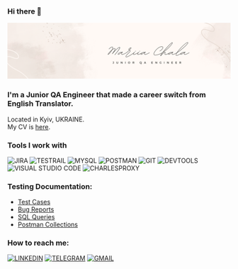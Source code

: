 ### Hi there 👋

![HEADER](https://github.com/morsunne/morsunne/blob/main/assets/Beige%20Feminine%20Personal%20LinkedIn%20Banner.png)

### I'm a Junior QA Engineer that made a career switch from English Translator.
Located in Kyiv, UKRAINE.<br>
My CV is <a href="https://drive.google.com/file/d/1arll3A4Lql6NNdOzgxDNIxYfNr5bbi5X/view?usp=sharing">here</a>.

### Tools I work with
![JIRA](https://img.shields.io/badge/-JIRA-24292f?style=for-the-badge&logo=jira&logoColor=2684ff)
![TESTRAIL](https://img.shields.io/badge/-TESTRAIL-24292f?style=for-the-badge&logo=testrail&)
![MYSQL](https://img.shields.io/badge/-MYSQL-24292f?style=for-the-badge&logo=mysql&logoColor=2684ff)
![POSTMAN](https://img.shields.io/badge/-POSTMAN-24292f?style=for-the-badge&logo=postman&logoColor=ff6c38)
![GIT](https://img.shields.io/badge/-GIT-24292f?style=for-the-badge&logo=git&logoColor=f05033)
![DEVTOOLS](https://img.shields.io/badge/-DEVTOOLS-24292f?style=for-the-badge&logo=googlechrome&logoColor=3d85fe)
![VISUAL STUDIO CODE](https://img.shields.io/badge/-VSCODE-24292f?style=for-the-badge&logo=vscode&logoColor=2684ff)
![CHARLESPROXY](https://img.shields.io/badge/-CHARLESPROXY-24292f?style=for-the-badge&logo=charlesproxy&logoColor=2684ff)

### Testing Documentation:
+ [Test Cases]()
+ [Bug Reports]()
+ [SQL Queries](https://github.com/morsunne/SQLqueries.git)
+ [Postman Collections](https://github.com/morsunne/PostmanColl)





### How to reach me:
[![LINKEDIN](https://img.shields.io/badge/-LINKEDIN-24292f?style=for-the-badge&logo=linkedin&logoColor=0077b7)](https://www.linkedin.com/in/mariia-chala/)
[![TELEGRAM](https://img.shields.io/badge/-TELEGRAM-24292f?style=for-the-badge&logo=telegram&logoColor=32aadf)](https://t.me/morsunne)
[![GMAIL](https://img.shields.io/badge/-GMAIL-24292f?style=for-the-badge&logo=gmail&logoColor=f14336)](mailto:chalayamaria@gmail.com)

<!--
**morsunne/morsunne** is a ✨ _special_ ✨ repository because its `README.md` (this file) appears on your GitHub profile.

Here are some ideas to get you started:

- 🔭 I’m currently working on ...
- 🌱 I’m currently learning ...
- 👯 I’m looking to collaborate on ...
- 🤔 I’m looking for help with ...
- 💬 Ask me about ...
- 📫 How to reach me: ...
- 😄 Pronouns: ...
- ⚡ Fun fact: ...
-->

